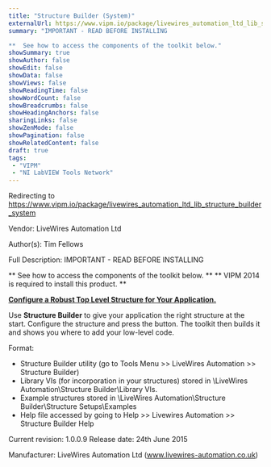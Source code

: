 ```yaml
---
title: "Structure Builder (System)"
externalUrl: https://www.vipm.io/package/livewires_automation_ltd_lib_structure_builder_system
summary: "IMPORTANT - READ BEFORE INSTALLING

**  See how to access the components of the toolkit below."
showSummary: true
showAuthor: false
showEdit: false
showData: false
showViews: false
showReadingTime: false
showWordCount: false
showBreadcrumbs: false
showHeadingAnchors: false
sharingLinks: false
showZenMode: false
showPagination: false
showRelatedContent: false
draft: true
tags:
 - "VIPM"
 - "NI LabVIEW Tools Network"
---
```


Redirecting to https://www.vipm.io/package/livewires_automation_ltd_lib_structure_builder_system

Vendor: LiveWires Automation Ltd

Author(s): Tim Fellows
 
Full Description:
IMPORTANT - READ BEFORE INSTALLING

**  See how to access the components of the toolkit below. **
** VIPM 2014 is required to install this product. **


**<u>Configure a Robust Top Level Structure for Your Application.</u>**

Use **Structure Builder** to give your application the right structure at the start.  Configure the structure and press the <Build> button.  The toolkit then builds it and shows you where to add your low-level code.

Format:
 -  Structure Builder utility (go to Tools Menu >> LiveWires Automation >> Structure Builder)
 -  Library VIs (for incorporation in your structures) stored in <Public Application Data>\\LiveWires Automation\\Structure Builder\\Library VIs.
 -  Example structures stored in <Public Application Data>\\LiveWires Automation\\Structure Builder\\Structure Setups\\Examples
 -  Help file accessed by going to Help >> Livewires Automation >> Structure Builder Help

Current revision: 1.0.0.9
Release date: 24th June 2015

Manufacturer: LiveWires Automation Ltd (www.livewires-automation.co.uk)